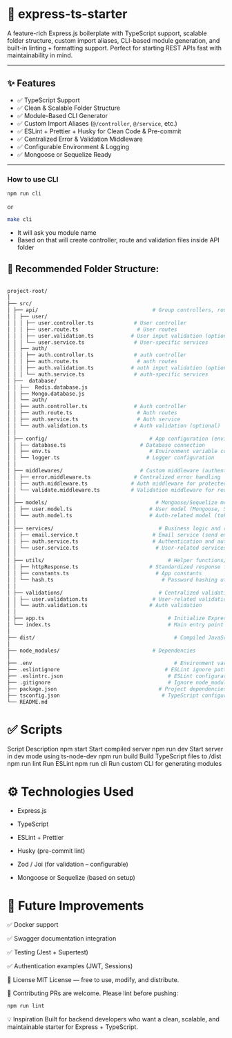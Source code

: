 # 🚀 express-ts-starter

A feature-rich Express.js boilerplate with TypeScript support, scalable folder structure, custom import aliases, CLI-based module generation, and built-in linting + formatting support. Perfect for starting REST APIs fast with maintainability in mind.

---

## ✨ Features

- ✅ TypeScript Support
- ✅ Clean & Scalable Folder Structure
- ✅ Module-Based CLI Generator
- ✅ Custom Import Aliases (`@/controller`, `@/service`, etc.)
- ✅ ESLint + Prettier + Husky for Clean Code & Pre-commit
- ✅ Centralized Error & Validation Middleware
- ✅ Configurable Environment & Logging
- ✅ Mongoose or Sequelize Ready

---

### How to use CLI

```bash
npm run cli
```

or

```bash
make cli
```

- It will ask you module name
- Based on that will create controller, route and validation files inside API folder

## 📁 Recommended Folder Structure:

```bash

project-root/
│
├── src/
│ ├── api/                                     # Group controllers, routes, and validation by feature
│ │ ├── user/
│ │ │ ├── user.controller.ts             # User controller
│ │ │ ├── user.route.ts                   # User routes
│ │ │ ├── user.validation.ts            # User input validation (optional)
│ │ │ └── user.service.ts                # User-specific services
│ │ ├── auth/
│ │ │ ├── auth.controller.ts             # auth controller
│ │ │ ├── auth.route.ts                   # auth routes
│ │ │ ├── auth.validation.ts            # auth input validation (optional)
│ │ │ └── auth.service.ts                # auth-specific services
│ ├──  database/
│ │ ├──  Redis.database.js
│ │ ├── Mongo.database.js
│ │ └── auth/
│ │ ├── auth.controller.ts               # Auth controller
│ │ ├── auth.route.ts                     # Auth routes
│ │ ├── auth.service.ts                   # Auth service
│ │ └── auth.validation.ts               # Auth validation (optional)
│ │
│ ├── config/                                 # App configuration (environment, database, etc.)
│ │ ├── database.ts                        # Database connection
│ │ ├── env.ts                                # Environment variable configuration
│ │ └── logger.ts                            # Logger configuration
│ │
│ ├── middlewares/                         # Custom middleware (authentication, error handling)
│ │ ├── error.middleware.ts              # Centralized error handling
│ │ ├── auth.middleware.ts              # Auth middleware for protected routes
│ │ └── validate.middleware.ts          # Validation middleware for request schemas
│ │
│ ├── models/                                   # Mongoose/Sequelize models or DB schemas
│ │ ├── user.model.ts                         # User model (Mongoose, Sequelize, etc.)
│ │ └── auth.model.ts                         # Auth-related model (tokens, sessions, etc.)
│ │
│ ├── services/                                  # Business logic and reusable services
│ │ ├── email.service.t                        # Email service (send emails)
│ │ ├── auth.service.ts                        # Authentication and authorization service
│ │ └── user.service.ts                         # User-related services (CRUD operations)
│ │
│ ├── utils/                                        # Helper functions/utilities (non-business logic)
│ │ ├── httpResponse.ts                       # Standardized response format
│ │ ├── constants.ts                            # App constants
│ │ └── hash.ts                                   # Password hashing utility
│ │
│ ├── validations/                               # Centralized validation schemas (using Zod, Joi, etc.)
│ │ ├── user.validation.ts                     # User-related validation
│ │ └── auth.validation.ts                    # Auth validation
│ │
│ ├── app.ts                                        # Initialize Express app
│ └── index.ts                                      # Main entry point to start the server
│
├── dist/                                             # Compiled JavaScript files (from TypeScript)
│
├── node_modules/                              # Dependencies
│
├── .env                                              # Environment variables
├── .eslintignore                                  # ESLint ignore patterns
├── .eslintrc.json                                  # ESLint configuration
├── .gitignore                                      # Ignore node_modules and dist
├── package.json                                 # Project dependencies and scripts
├── tsconfig.json                                 # TypeScript configuration
└── README.md


```

# ✅ Scripts

Script Description
npm start Start compiled server
npm run dev Start server in dev mode using ts-node-dev
npm run build Build TypeScript files to /dist
npm run lint Run ESLint
npm run cli Run custom CLI for generating modules

# ⚙️ Technologies Used

- Express.js

- TypeScript

- ESLint + Prettier

- Husky (pre-commit lint)

- Zod / Joi (for validation – configurable)

- Mongoose or Sequelize (based on setup)

# 🧪 Future Improvements

✅ Docker support

✅ Swagger documentation integration

✅ Testing (Jest + Supertest)

✅ Authentication examples (JWT, Sessions)

📄 License
MIT License — free to use, modify, and distribute.

🙌 Contributing
PRs are welcome. Please lint before pushing:

```bash
npm run lint
```

💡 Inspiration
Built for backend developers who want a clean, scalable, and maintainable starter for Express + TypeScript.
